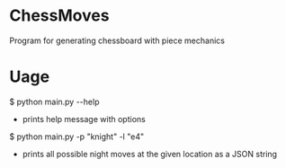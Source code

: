 # ChessMoves
Program for generating chessboard with piece mechanics

Uage
=====

$ python main.py --help
- prints help message with options

$ python main.py -p "knight" -l "e4"
- prints all possible night moves at the given location as a JSON string
